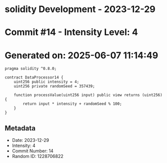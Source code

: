 ﻿# solidity Development - 2023-12-29
# Commit #14 - Intensity Level: 4
# Generated on: 2025-06-07 11:14:49
```solidity
pragma solidity ^0.8.0;

contract DataProcessor14 {
    uint256 public intensity = 4;
    uint256 private randomSeed = 357439;

    function processValue(uint256 input) public view returns (uint256) {
        return input * intensity + randomSeed % 100;
    }
}
```
## Metadata
- Date: 2023-12-29
- Intensity: 4
- Commit Number: 14
- Random ID: 1228706822
